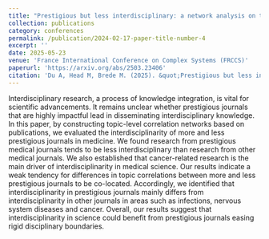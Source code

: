 ```yaml
---
title: "Prestigious but less interdisciplinary: a network analysis on top-rated journals in medicine"
collection: publications
category: conferences
permalink: /publication/2024-02-17-paper-title-number-4
excerpt: ''
date: 2025-05-23
venue: 'France International Conference on Complex Systems (FRCCS)'
paperurl: 'https://arxiv.org/abs/2503.23406'
citation: 'Du A, Head M, Brede M. (2025). &quot;Prestigious but less interdisciplinary: a network analysis on top-rated journals in medicine.&quot; <i>FRCCS 2025</i>. X(X).'
---
```


Interdisciplinary research, a process of knowledge integration, is vital for scientific advancements. It remains unclear whether prestigious journals that are highly impactful lead in disseminating interdisciplinary knowledge. In this paper, by constructing topic-level correlation networks based on publications, we evaluated the interdisciplinarity of more and less prestigious journals in medicine. We found research from prestigious medical journals tends to be less interdisciplinary than research from other medical journals. We also established that cancer-related research is the main driver of interdisciplinarity in medical science. Our results indicate a weak tendency for differences in topic correlations between more and less prestigious journals to be co-located. Accordingly, we identified that interdisciplinarity in prestigious journals mainly differs from interdisciplinarity in other journals in areas such as infections, nervous system diseases and cancer. Overall, our results suggest that interdisciplinarity in science could benefit from prestigious journals easing rigid disciplinary boundaries.
